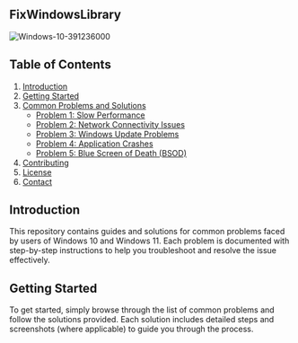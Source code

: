 ## FixWindowsLibrary

![Windows-10-391236000](https://github.com/Apmoek/FixWindowsLibrary/assets/25083324/fbd0282a-d55c-454e-979f-57ef01ba3451)

## Table of Contents

1. [Introduction](#introduction)
2. [Getting Started](#getting-started)
3. [Common Problems and Solutions](#common-problems-and-solutions)
    - [Problem 1: Slow Performance](#problem-1-slow-performance)
    - [Problem 2: Network Connectivity Issues](#problem-2-network-connectivity-issues)
    - [Problem 3: Windows Update Problems](#problem-3-windows-update-problems)
    - [Problem 4: Application Crashes](#problem-4-application-crashes)
    - [Problem 5: Blue Screen of Death (BSOD)](#problem-5-blue-screen-of-death-bsod)
4. [Contributing](#contributing)
5. [License](#license)
6. [Contact](#contact)

## Introduction

This repository contains guides and solutions for common problems faced by users of Windows 10 and Windows 11. Each problem is documented with step-by-step instructions to help you troubleshoot and resolve the issue effectively.

## Getting Started

To get started, simply browse through the list of common problems and follow the solutions provided. Each solution includes detailed steps and screenshots (where applicable) to guide you through the process.
